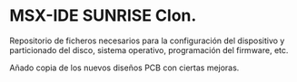 # MSX-IDE SUNRISE Clon.
Repositorio de ficheros necesarios para la configuración del dispositivo y particionado del disco, sistema operativo, programación del firmware, etc.

Añado copia de los nuevos diseños PCB con ciertas mejoras.
